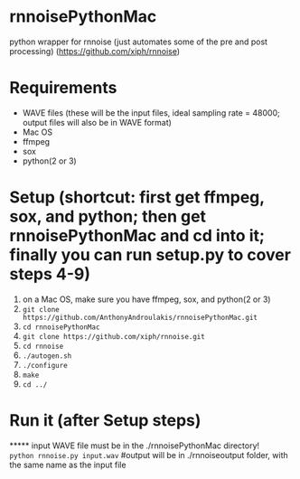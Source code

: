 # rnnoisePythonMac
python wrapper for rnnoise (just automates some of the pre and post processing)
(https://github.com/xiph/rnnoise)

# Requirements
- WAVE files (these will be the input files, ideal sampling rate = 48000; output files will also be in WAVE format)
- Mac OS
- ffmpeg
- sox
- python(2 or 3)

# Setup (shortcut: first get ffmpeg, sox, and python; then get rnnoisePythonMac and cd into it; finally you can run setup.py to cover steps 4-9)
1. on a Mac OS, make sure you have ffmpeg, sox, and python(2 or 3)
2. `git clone https://github.com/AnthonyAndroulakis/rnnoisePythonMac.git`
3. `cd rnnoisePythonMac`
4. `git clone https://github.com/xiph/rnnoise.git`
5. `cd rnnoise`
6. `./autogen.sh`
7. `./configure`
8. `make`
9. `cd ../`

# Run it (after Setup steps)
***** input WAVE file must be in the ./rnnoisePythonMac directory!       
`python rnnoise.py input.wav` #output will be in ./rnnoiseoutput folder, with the same name as the input file
